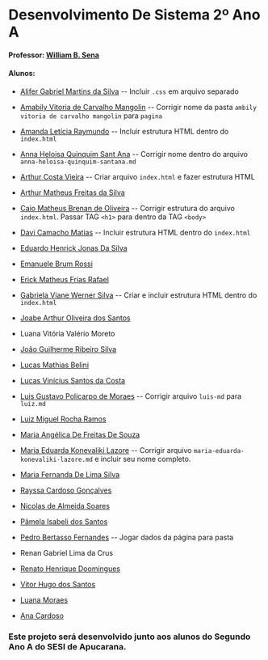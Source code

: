 # Desenvolvimento De Sistema 2º Ano A
#### Professor: [William B. Sena](https://github.com/williamsena13)
#### Alunos:
- [Alifer Gabriel Martins da Silva](https://github.com/alifergabriel/2-ano-a-sesi)
-- Incluir ```.css``` em arquivo separado
- [Amabily Vitoria de Carvalho Mangolin](https://github.com/AmabilyCarvalho/2-ano-a-sesi)
-- Corrigir nome da pasta ```ambily vitoria de carvalho mangolin``` para ```pagina```
- [Amanda Letícia Raymundo](https://github.com/euamanda21/2-ano-a-sesi)
-- Incluir estrutura HTML dentro do ```index.html```
- [Anna Heloisa Quinquim Sant Ana](https://github.com/anninha2006/2-ano-a-sesi)
-- Corrigir nome dentro do arquivo ```anna-heloisa-quinquim-santana.md```
- [Arthur Costa Vieira](https://github.com/ArthurCostaVieira/2-ano-a-sesi)
-- Criar arquivo ```index.html``` e fazer estrutura HTML
- [Arthur Matheus Freitas da Silva](https://github.com/Arthurprocuracasadas/2-ano-sesi/2-ano-a-sesi)
- [Caio Matheus Brenan de Oliveira](https://github.com/draazy/2-ano-a-sesi)
-- Corrigir estrutura do arquivo ```index.html```. Passar TAG ```<h1>``` para dentro da TAG ```<body>```
- [Davi Camacho Matias](https://github.com/davicama31/2-ano-a-sesi)
-- Incluir estrutura HTML dentro do ```index.html```
- [Eduardo Henrick Jonas Da Silva](https://github.com/rainynew/2-ano-a-sesi)
- [Emanuele Brum Rossi](https://github.com/Sunny1506/2-ano-a-sesi)
- [Erick Matheus Frias Rafael](https://github.com/KINDERzin/2-ano-a-sesi)
- [Gabriela Viane Werner Silva](https://github.com/gabrielawerner/2-ano-a-sesi)
-- Criar e incluir estrutura HTML dentro do ```index.html```
- [Joabe Arthur Oliveira dos Santos](https://github.com/joabeArthur/2-ano-a-sesi)
- Luana Vitória Valério Moreto 
- [João Guilherme Ribeiro Silva](https://github.com/MinhocaPirata/2-ano-a-sesi)
- [Lucas Mathias Belini](https://github.com/lucasmathiasbelini/2-ano-a-sesi)
- [Lucas Vinícius Santos da Costa](https://github.com/H4KAIzin/2-ano-a-sesi) 
- [Luis Gustavo Policarpo de Moraes](https://github.com/Luizinho007/2-ano-a-sesi)
-- Corrigir arquivo ```luis-md``` para ```luiz.md```
- [Luiz Miguel Rocha Ramos](https://github.com/LuizMiguelRocha/2-ano-a-sesi)
- [Maria Angélica De Freitas De Souza](https://github.com/Maryangelica05/2-ano-a-sesi)
- [Maria Eduarda Konevaliki Lazore](https://github.com/dudaSesi43/2-ano-sesi)
-- Corrigir arquivo ```maria-eduarda-konevaliki-lazore.md``` e incluir seu nome completo.
- [Maria Fernanda De Lima Silva](https://github.com/mahfersesi/2-ano-a-sesi)
- [Rayssa Cardoso Gonçalves](https://github.com/raysinhasogarau/2-ano-a-sesi)
- [Nicolas de Almeida Soares](https://github.com/Voyagerbr/2-ano-a-sesi)
- [Pâmela Isabeli dos Santos](https://github.com/pamelinha1/2-ano-a-sesi)
- [Pedro Bertasso Fernandes](https://github.com/Anonymus101010/2-ano-a-sesi)
-- Jogar dados da página para pasta
- Renan Gabriel Lima da Crus
- [Renato Henrique Doomingues](https://github.com/rt-xit/2-ano-sesi)
- [Vitor Hugo dos Santos](https://github.com/euvitin37/2-ano-sesi)

- [Luana Moraes](https://github.com/kimyenseo/2-ano-sesi)   
- [Ana Cardoso](https://github.com/annamcardos0/2-ano-sesi)
### Este projeto será desenvolvido junto aos alunos do Segundo Ano A do SESI de Apucarana.
